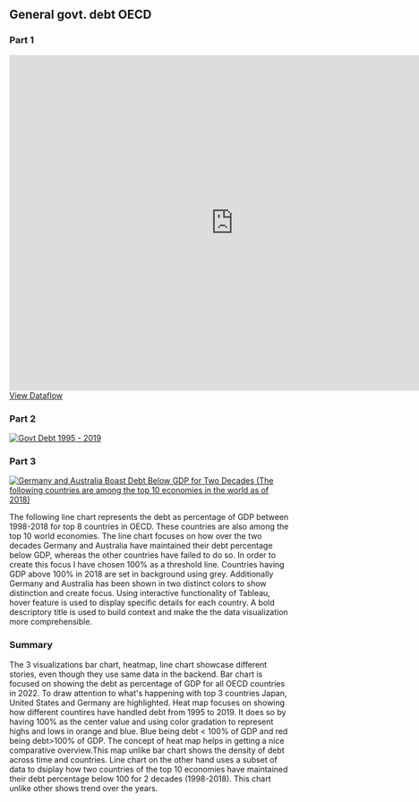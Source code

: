 ## General govt. debt OECD

### Part 1
<iframe src="https://data-viewer.oecd.org?chartId=dbe15a84-e68a-4782-bbda-0bd7b8d2367d" style="border: none; width: 800px; height: 600px;" allowfullscreen="true"></iframe>
<a rel="noopener noreferrer" href="https://data-viewer.oecd.org?chartId=dbe15a84-e68a-4782-bbda-0bd7b8d2367d" target="_blank">View Dataflow</a>


### Part 2
<html lang="en">
<head>
    <meta charset="UTF-8">
    <meta name="viewport" content="width=device-width, initial-scale=1.0">
    <title>Tableau Visualization</title>
</head>
<body>
    <div class='tableauPlaceholder' id='viz1725812534311' style='position: relative'>
        <noscript>
            <a href='#'>
                <img alt='Govt Debt 1995 - 2019' src='https://public.tableau.com/static/images/Go/GovtDebt1995-2019/GovtDebt1995-/1_rss.png' style='border: none' />
            </a>
        </noscript>
        <object class='tableauViz' style='display:none;'>
            <param name='host_url' value='https%3A%2F%2Fpublic.tableau.com%2F' />
            <param name='embed_code_version' value='3' />
            <param name='site_root' value='' />
            <param name='name' value='GovtDebt1995-2019/GovtDebt1995-' />
            <param name='tabs' value='no' />
            <param name='toolbar' value='yes' />
            <param name='static_image' value='https://public.tableau.com/static/images/Go/GovtDebt1995-2019/GovtDebt1995-/1.png' />
            <param name='animate_transition' value='yes' />
            <param name='display_static_image' value='yes' />
            <param name='display_spinner' value='yes' />
            <param name='display_overlay' value='yes' />
            <param name='display_count' value='yes' />
            <param name='language' value='en-US' />
            <param name='filter' value='publish=yes' />
        </object>
    </div>
    <script type='text/javascript'>
        var divElement = document.getElementById('viz1725812534311');
        var vizElement = divElement.getElementsByTagName('object')[0];
        vizElement.style.width='100%';
        vizElement.style.height=(divElement.offsetWidth*0.75)+'px';
        var scriptElement = document.createElement('script');
        scriptElement.src = 'https://public.tableau.com/javascripts/api/viz_v1.js';
        vizElement.parentNode.insertBefore(scriptElement, vizElement);
    </script>
</body>
</html>


### Part 3
<div class='tableauPlaceholder' id='viz1725836743572' style='position: relative; width: 100%;'>
  <noscript>
    <a href='#'>
      <img alt='Germany and Australia Boast Debt Below GDP for Two Decades (The following countries are among the top 10 economies in the world as of 2018)' 
           src='https://public.tableau.com/static/images/De/Debt-less-than-GDP/DebtGDP/1_rss.png' 
           style='border: none' />
    </a>
  </noscript>
  <object class='tableauViz' style='width: 100%; height: 500px; display:none;'>
    <param name='host_url' value='https%3A%2F%2Fpublic.tableau.com%2F' />
    <param name='embed_code_version' value='3' />
    <param name='site_root' value='' />
    <param name='name' value='Debt-less-than-GDP/DebtGDP' />
    <param name='tabs' value='no' />
    <param name='toolbar' value='yes' />
    <param name='static_image' value='https://public.tableau.com/static/images/De/Debt-less-than-GDP/DebtGDP/1.png' />
    <param name='animate_transition' value='yes' />
    <param name='display_static_image' value='yes' />
    <param name='display_spinner' value='yes' />
    <param name='display_overlay' value='yes' />
    <param name='display_count' value='yes' />
    <param name='language' value='en-US' />
  </object>
</div>

<script type='text/javascript'>
  var divElement = document.getElementById('viz1725836743572');
  var vizElement = divElement.getElementsByTagName('object')[0];
  vizElement.style.width = '100%';
  vizElement.style.height = (divElement.offsetWidth * 0.75) + 'px';

  var scriptElement = document.createElement('script');
  scriptElement.src = 'https://public.tableau.com/javascripts/api/viz_v1.js';
  vizElement.parentNode.insertBefore(scriptElement, vizElement);
</script>

The following line chart represents the debt as percentage of GDP between 1998-2018 for top 8 countries in OECD. These countries are also among the top 10 world economies. The line chart focuses on how over the two decades Germany and Australia have maintained their debt percentage below GDP, whereas the other countries have failed to do so. In order to create this focus I have chosen 100% as a threshold line. Countries having GDP above 100% in 2018 are set in background using grey. Additionally Germany and Australia has been shown in two distinct colors to show distinction and create focus. Using interactive functionality of Tableau, hover feature is used to display specific details for each country. A bold descriptory title is used to build context and make the the data visualization more comprehensible.

### Summary
The 3 visualizations bar chart, heatmap, line chart showcase different stories, even though they use same data in the backend. 
Bar chart is focused on showing the debt as percentage of GDP for all OECD countries in 2022. To draw attention to what's happening with top 3 countries Japan, United States and Germany are highlighted.
Heat map focuses on showing how different countires have handled debt from 1995 to 2019. It does so by having 100% as the center value and using color gradation to represent highs and lows in orange and blue. Blue being debt < 100% of GDP and red being debt>100% of GDP. The concept of heat map helps in getting a nice comparative overview.This map unlike bar chart shows the density of debt across time and countries.
Line chart on the other hand uses a subset of data to dsiplay how two countries of the top 10 economies have maintained their debt percentage below 100 for 2 decades (1998-2018). This chart unlike other shows trend over the years.
